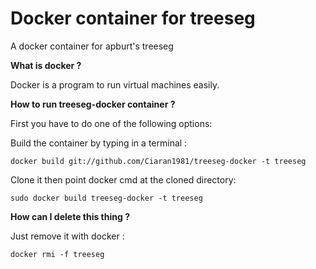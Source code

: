 # Docker container for treeseg
A docker container for apburt's treeseg

**What is docker ?**

Docker is a program to run virtual machines easily.


**How to run treeseg-docker container ?**

First you have to do one of the following options:

Build the container by typing in a terminal :

`docker build git://github.com/Ciaran1981/treeseg-docker -t treeseg`

Clone it then point docker cmd at the cloned directory:

`sudo docker build treeseg-docker -t treeseg`

**How can I delete this thing ?**

Just remove it with docker : 

`docker rmi -f treeseg`



